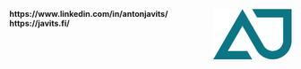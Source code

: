 <img alt="AJ Logo" src="aj-logo.png" width="140px" align="right">
<strong>https://www.linkedin.com/in/antonjavits/</strong><br>
<strong>https://javits.fi/</strong>



<!---
AntonJavits/AntonJavits is a ✨ special ✨ repository because its `README.md` (this file) appears on your GitHub profile.
You can click the Preview link to take a look at your changes.
--->
